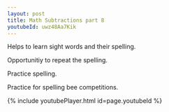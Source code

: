 ```yaml
---
layout: post
title: Math Subtractions part 8
youtubeId: uwz48Aa7Kik
---
```

 
 
Helps to learn sight words and their spelling.

Opportunitiy to repeat the spelling. 

Practice spelling. 
 
Practice for spelling bee competitions. 
 
{% include youtubePlayer.html id=page.youtubeId %}
 
 
